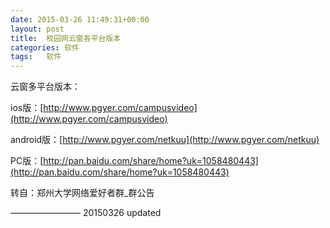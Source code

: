 ```yaml
---
date: 2015-03-26 11:49:31+00:00
layout: post
title:  校园网云窗各平台版本
categories: 软件
tags:   软件
---
```

云窗多平台版本：

   ios版：[http://www.pgyer.com/campusvideo](http://www.pgyer.com/campusvideo)
   
   android版：[http://www.pgyer.com/netkuu](http://www.pgyer.com/netkuu)
   
   PC版：[http://pan.baidu.com/share/home?uk=1058480443](http://pan.baidu.com/share/home?uk=1058480443)
   
   转自：郑州大学网络爱好者群_群公告
  
   ————————
   20150326 updated
   
